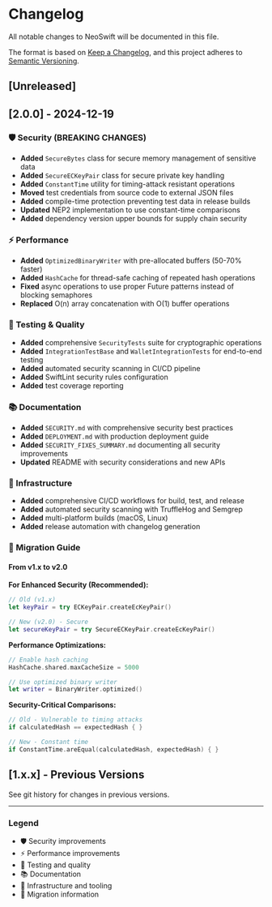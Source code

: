 # Changelog

All notable changes to NeoSwift will be documented in this file.

The format is based on [Keep a Changelog](https://keepachangelog.com/en/1.0.0/),
and this project adheres to [Semantic Versioning](https://semver.org/spec/v2.0.0.html).

## [Unreleased]

## [2.0.0] - 2024-12-19

### 🛡️ Security (BREAKING CHANGES)
- **Added** `SecureBytes` class for secure memory management of sensitive data
- **Added** `SecureECKeyPair` class for secure private key handling  
- **Added** `ConstantTime` utility for timing-attack resistant operations
- **Moved** test credentials from source code to external JSON files
- **Added** compile-time protection preventing test data in release builds
- **Updated** NEP2 implementation to use constant-time comparisons
- **Added** dependency version upper bounds for supply chain security

### ⚡ Performance
- **Added** `OptimizedBinaryWriter` with pre-allocated buffers (50-70% faster)
- **Added** `HashCache` for thread-safe caching of repeated hash operations
- **Fixed** async operations to use proper Future patterns instead of blocking semaphores
- **Replaced** O(n) array concatenation with O(1) buffer operations

### 🧪 Testing & Quality
- **Added** comprehensive `SecurityTests` suite for cryptographic operations
- **Added** `IntegrationTestBase` and `WalletIntegrationTests` for end-to-end testing
- **Added** automated security scanning in CI/CD pipeline
- **Added** SwiftLint security rules configuration
- **Added** test coverage reporting

### 📚 Documentation
- **Added** `SECURITY.md` with comprehensive security best practices
- **Added** `DEPLOYMENT.md` with production deployment guide
- **Added** `SECURITY_FIXES_SUMMARY.md` documenting all security improvements
- **Updated** README with security considerations and new APIs

### 🔧 Infrastructure
- **Added** comprehensive CI/CD workflows for build, test, and release
- **Added** automated security scanning with TruffleHog and Semgrep
- **Added** multi-platform builds (macOS, Linux)
- **Added** release automation with changelog generation

### 🔄 Migration Guide

#### From v1.x to v2.0

**For Enhanced Security (Recommended):**
```swift
// Old (v1.x)
let keyPair = try ECKeyPair.createEcKeyPair()

// New (v2.0) - Secure
let secureKeyPair = try SecureECKeyPair.createEcKeyPair()
```

**Performance Optimizations:**
```swift
// Enable hash caching
HashCache.shared.maxCacheSize = 5000

// Use optimized binary writer
let writer = BinaryWriter.optimized()
```

**Security-Critical Comparisons:**
```swift
// Old - Vulnerable to timing attacks
if calculatedHash == expectedHash { }

// New - Constant time
if ConstantTime.areEqual(calculatedHash, expectedHash) { }
```

## [1.x.x] - Previous Versions

See git history for changes in previous versions.

---

### Legend
- 🛡️ Security improvements
- ⚡ Performance improvements  
- 🧪 Testing and quality
- 📚 Documentation
- 🔧 Infrastructure and tooling
- 🔄 Migration information